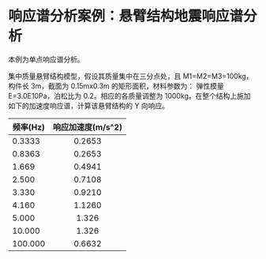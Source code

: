 响应谱分析案例：悬臂结构地震响应谱分析
======================================
本例为单点响应谱分析。

集中质量悬臂结构模型，假设其质量集中在三分点处，且 M1=M2=M3=100kg，构件长 3m，截面为 0.15mx0.3m 的矩形面积，材料参数为： 弹性模量 E=3.0E10Pa，泊松比为 0.2。相应的各质量调整为 1000kg。在整个结构上施加如下的加速度响应谱，计算该悬臂结构的 Y 向响应。

| 频率(Hz)    | 响应加速度(m/s^2)  |
|---------- |:-----------------:    |
| 0.3333    |       0.2653          |
| 0.8363    |       0.2653          |
| 1.669     |       0.4941          |
| 2.500     |       0.7108          |
| 3.330     |       0.9210          |
| 4.160     |       1.1260          |
| 5.000     |       1.326           |
| 10.000    |       1.326           |
| 100.000   |       0.6632          |

